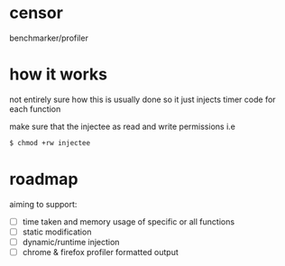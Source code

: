 # censor
benchmarker/profiler

# how it works
not entirely sure how this is usually done so it just injects timer code for each function

make sure that the injectee as read and write permissions i.e
```sh
$ chmod +rw injectee
```

# roadmap
aiming to support:
- [ ] time taken and memory usage of specific or all functions
- [ ] static modification
- [ ] dynamic/runtime injection
- [ ] chrome & firefox profiler formatted output
